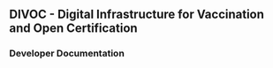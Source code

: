 ## DIVOC - Digital Infrastructure for Vaccination and Open Certification


### Developer Documentation

